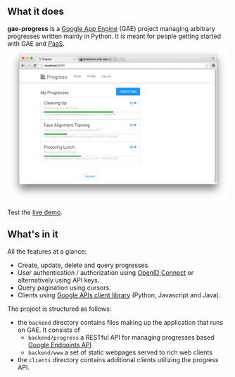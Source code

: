 ## What it does
**gae-progress** is a [Google App Engine](https://cloud.google.com/appengine/) (GAE) project managing arbitrary progresses written mainly in Python. It is meant for people getting started with GAE and [PaaS](https://en.wikipedia.org/wiki/Platform_as_a_service).
![Web Client](etc/webfront.png)

Test the [live demo](https://progress-1181.appspot.com).

## What's in it

All the features at a glance:
  - Create, update, delete and query progresses.
  - User authentication / authorization using [OpenID Connect](https://developers.google.com/identity/protocols/OpenIDConnect) or alternatively using API keys.
  - Query pagination using cursors.
  - Clients using [Google APIs client library](https://developers.google.com/discovery/libraries) (Python, Javascript and Java).

The project is structured as follows:
  - the `backend` directory contains files making up the application that runs on GAE. It consists of
    - `backend/progress` a RESTful API for managing progresses based [Google Endpoints API](https://cloud.google.com/appengine/docs/python/endpoints/)
    - `backend/www` a set of static webpages served to rich web clients
  - the `clients` directory contains additional clients utilizing the progress API.
